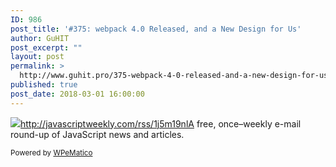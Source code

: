 ```yaml
---
ID: 986
post_title: '#375: webpack 4.0 Released, and a New Design for Us'
author: GuHIT
post_excerpt: ""
layout: post
permalink: >
  http://www.guhit.pro/375-webpack-4-0-released-and-a-new-design-for-us/
published: true
post_date: 2018-03-01 16:00:00
---
```

<img class="wpe_imgrss" src="https://copm.s3.amazonaws.com/d19add26.png">http://javascriptweekly.com/rss/1j5m19nlA free, once&ndash;weekly e-mail round-up of JavaScript news and articles.<p class="wpematico_credit"><small>Powered by <a href="http://www.wpematico.com" target="_blank">WPeMatico</a></small></p>